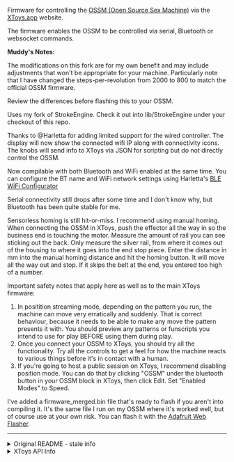 Firmware for controlling the [OSSM (Open Source Sex Machine)](https://github.com/KinkyMakers/OSSM-hardware) via the [XToys.app](https://xtoys.app) website.

The firmware enables the OSSM to be controlled via serial, Bluetooth or websocket commands.


**Muddy's Notes:**

The modifications on this fork are for my own benefit and may include adjustments that won't be appropriate for your machine.  Particularly note
that I have changed the steps-per-revolution from 2000 to 800 to match the official OSSM firmware.

Review the differences before flashing this to your OSSM.

Uses my fork of StrokeEngine.  Check it out into lib/StrokeEngine under your checkout of this repo.

Thanks to @Harletta for adding limited support for the wired controller.  The display will now show the connected wifi IP along with connectivity icons.  The knobs will send info to XToys via JSON for scripting but do not directly control the OSSM.

Now compilable with both Bluetooth and WiFi enabled at the same time.  You can configure the BT name and WiFi network settings using Harletta's [BLE WiFi Configurator](https://github.com/Harletta/configure-ossm)

Serial connectivity still drops after some time and I don't know why, but Bluetooth has been quite stable for me.

Sensorless homing is still hit-or-miss.  I recommend using manual homing.  When connecting the OSSM in XToys, push the effector all the way in so the business end is touching the motor.  Measure the amount of rail you can see sticking out the back.  Only measure the silver rail, from where it comes out of the housing to where it goes into the end stop piece.  Enter the distance in mm into the manual homing distance and hit the homing button.  It will move all the way out and stop.  If it skips the belt at the end, you entered too high of a number.

Important safety notes that apply here as well as to the main XToys firmware:

  1. In positition streaming mode, depending on the pattern you run, the machine can move very erratically and suddenly.  That is correct behaviour, because it needs to be able to make any move the pattern presents it with.  You should preview any patterns or funscripts you intend to use for play BEFORE using them during play.
  2. Once you connect your OSSM to XToys, you should try all the functionality.  Try all the controls to get a feel for how the machine reacts to various things before it's in contact with a human.
  3. If you're going to host a public session on XToys, I recommend disabling position mode.  You can do that by clicking "OSSM" under the bluetooth button in your OSSM block in XToys, then click Edit.  Set "Enabled Modes" to Speed.  

I've added a firmware_merged.bin file that's ready to flash if you aren't into compiling it.  It's the same file I run on my OSSM where it's worked well, but of course use at your own risk.  You can flash it with the [Adafruit Web Flasher](https://adafruit.github.io/Adafruit_WebSerial_ESPTool/).

---------------------------

<details>
<summary>Original README - stale info</summary>

Uses a [slightly modified version](https://github.com/denialtek/StrokeEngine) of the [StrokeEngine](https://github.com/theelims/StrokeEngine) library to interact with the OSSM.

# Automatic Setup

The firmware can be installed directly from the XToys website via these steps:
1. Connect your OSSM via USB cable.
2. Load the OSSM block in XToys and click the grey connect button.
3. Select the download icon beside the v2.0 label and follow the install steps.

# Manual Setup

1. On your OSSM motor set the DIP switches to:  
![S1=Off, S2=On, S3=On, S4=Off, S6=Off](ossm-dip.png)  
**Note:** If the dildo is mounted on the left side of the OSSM (the side with the USB port) then flip S6 to ON instead\
**Muddy's Note:** If running Muddy-toes' fork, do not change your switches from the official firmware settings.  Leave S4 On for 800 Steps/Rotation.
2. Connect your OSSM via USB cable.
3. Download and extract the repository.
4. Install [Visual Studio Code](https://code.visualstudio.com) and the [PlatformIO](https://platformio.org/platformio-ide) extension.
5. In Visual Studio go to File > Open and select the XToys-OSSM firmware folder.
6. Open the config.h file (OSSM > src > config.h).

If you want to use Bluetooth fill out these fields:  
#define COMPILE_BLUETOOTH true  
#define COMPILE_WEBSOCKET false  
#define BLE_NAME "OSSM"

If you want to use Websockets fill out these fields:  
#define COMPILE_BLUETOOTH false  
#define COMPILE_WEBSOCKET true  
#define WIFI_SSID "your network ssid"  
#define WIFI_PSK "your network password"

If you use non-standard pins on the ESP32 this can also be adjusted here.

6. Click the PlatformIO icon in the left side bar and then click the Upload button (Project Tasks > esp32dev > Upload).

**NOTE: The firmware will not work if both COMPILE_BLUETOOTH and COMPILE_WEBSOCKET are set to true. Only use one or the other.**

</details>

<details>
<summary>XToys API Info</summary>

# Command Structure

XToys sends JSON messages over Bluetooth, serial or websocket depending on what connection method the user chose in XToys.

The JSON is always an array of objects where each object contains an "action" key as well as additional values as needed.

ex.  

    [
        { "action": "startStreaming" },
        { "action": "move", "position": 100, "time": 200 },
        { "action": "move", "position": 0, "time": 0 }
    ]

# Supported Commands

| XToys Event                                               | Action Name        | Sample JSON                                                                                                                                                                                    |
|-----------------------------------------------------------|--------------------|------------------------------------------------------------------------------------------------------------------------------------------------------------------------------------------------|
| On Connect                                                | connected          | {<br>"action": "connected"<br>}                                                                                                                                                                |
| On homing selected                                        | home               | {<br>"action": "home",<br>"type": "sensorless", // or "sensor", or "manual"<br>"length": 100, // rod length in mm (ignored for sensorless home)<br>"side": "front" // or "back" sensor side, used for sensor home only<br>}                                                                                                                                   |
| On Speed mode selected                                    | setPattern         | {<br>"action": "setPattern",<br>"pattern": 0 // XToys only ever sends pattern 0<br>}                                                                                                           |
| On speed set to 0                                         | stop               | {<br>"action": "stop"<br>}                                                                                                                                                                     |
| On speed set to >0                                        | setSpeed           | {<br>"action": "setSpeed",<br>"speed": 50 // 0-100<br>}                                                                                                                                        |
| On upper stroke length changed                            | setDepth           | {<br>"action": "setDepth",<br>"depth": 50 // 0-100<br>}                                                                                                                                        |
| On lower stroke length changed                            | setStroke          | {<br>"action": "setStroke",<br>"stroke": 50 // 0-100<br>}                                                                                                                                      |
| On Position mode selected                                 | startStreaming     | {<br>"action": "startStreaming"<br>}                                                                                                                                                           |
| On position changed (manually or via pattern)             | move               | {<br>"action": "move",<br>"position: 50, // 0-100<br>"time": 500, // ms<br>"replace": true // whether to wipe the existing pending position commands (ex. when user has changed patterns)<br>} |
| On manual disconnect or homing cancelled                  | disable            | {<br>"action": "disable"<br>}                                                                                                                                                                  |
| On firmware flash complete and Bluetooth being configured | configureBluetooth | {<br>	"action": "configureBluetooth",<br>	"name": "OSSM" // desired Bluetooth name<br>}                                                                                                          |
| On firmware flash complete and Websocket being configured | configureWebsocket | {<br>	"action": "configureWebsocket",<br>	"ssid": "MyNetwork",<br>	"password": "mysecretpassword"<br>}                                                                                            |
| On connect and version being checked                      | version            | {<br>	"action": "version"<br>}                                                                                                                                                                  |


Actions that are in the OSSM firmware code but are not sent via XToys currently:
- "getPatternList"
- "setup"
- "retract"
- "extend"
- "setSensation"

</details>
